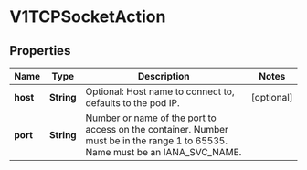 
# V1TCPSocketAction

## Properties
Name | Type | Description | Notes
------------ | ------------- | ------------- | -------------
**host** | **String** | Optional: Host name to connect to, defaults to the pod IP. |  [optional]
**port** | **String** | Number or name of the port to access on the container. Number must be in the range 1 to 65535. Name must be an IANA_SVC_NAME. | 




